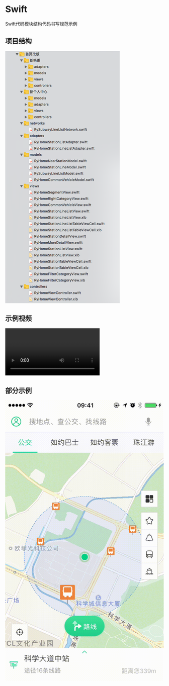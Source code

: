 # Swift
Swift代码模块结构代码书写规范示例

## 项目结构

![](resourses/test.png)

## 示例视频

![test.mp4](resourses/test.mp4)

## 部分示例

![](resourses/test.gif)

